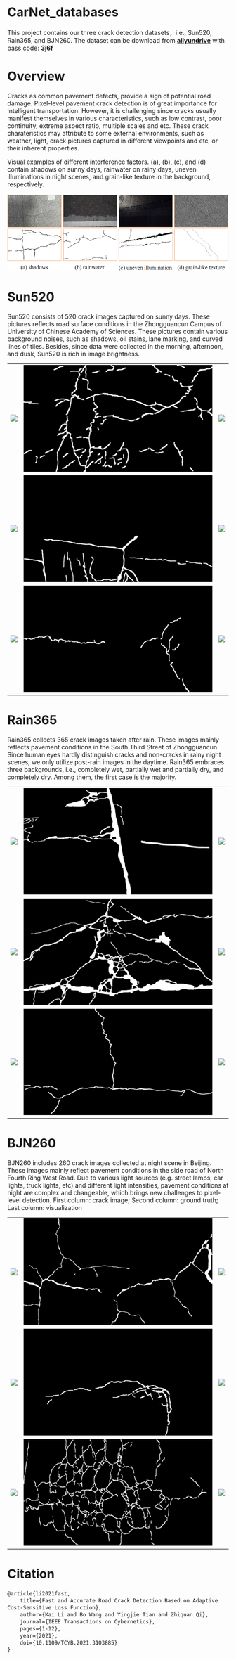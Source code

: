 # CarNet_databases
This project contains our three crack detection datasets，i.e., Sun520, Rain365, and BJN260.
The dataset can be download from [**aliyundrive**](https://www.aliyundrive.com/s/o2L3v5PCwZQ) with pass code: **3j6f**

# Overview

Cracks as common pavement defects, provide a sign of potential road damage. Pixel-level pavement crack detection is of great importance for intelligent transportation. However, it is challenging since cracks usually manifest themselves in various characteristics, such as low contrast, poor continuity, extreme aspect ratio, multiple scales and etc. These crack charateristics may attribute to some external environments, such as weather, light, crack pictures captured in different viewpoints and etc, or their inherent properties.

Visual examples of different interference factors. (a), (b), (c), and (d) contain shadows on sunny days, rainwater on rainy days, uneven illuminations in night scenes, and grain-like texture in the background, respectively.


![example](https://github.com/shiyanrubing/CarNet_databases/blob/main/datasets/example/noise_in_cracks_00.png)


# Sun520

Sun520 consists of 520 crack images captured on sunny days.
These pictures reflects road surface conditions in the Zhongguancun Campus of University of Chinese Academy of Sciences.
These pictures contain various background noises, such as shadows, oil stains, lane marking, and curved lines of tiles.
Besides, since data were collected in the morning, afternoon, and dusk, Sun520 is rich in image brightness.

<table>
    <tr>
        <td ><center><img src="https://github.com/shiyanrubing/CarNet_databases/blob/main/datasets/Sun520/img/IMG_20201021_113730.png" ></center></td>
        <td ><center><img src="https://github.com/shiyanrubing/CarNet_databases/blob/main/datasets/Sun520/gt/IMG_20201021_113730.png" ></center></td>
        <td ><center><img src="https://github.com/shiyanrubing/CarNet_databases/blob/main/datasets/Sun520/visualization/IMG_20201021_113730.png"></center></td>
    </tr>
    <tr>
        <td ><center><img src="https://github.com/shiyanrubing/CarNet_databases/blob/main/datasets/Sun520/img/IMG_20201025_155556.png" ></center></td>
        <td ><center><img src="https://github.com/shiyanrubing/CarNet_databases/blob/main/datasets/Sun520/gt/IMG_20201025_155556.png" ></center></td>
        <td ><center><img src="https://github.com/shiyanrubing/CarNet_databases/blob/main/datasets/Sun520/visualization/IMG_20201025_155556.png"></center></td>
    </tr>
    <tr>
        <td ><center><img src="https://github.com/shiyanrubing/CarNet_databases/blob/main/datasets/Sun520/img/IMG_20201025_171017.png" ></center></td>
        <td ><center><img src="https://github.com/shiyanrubing/CarNet_databases/blob/main/datasets/Sun520/gt/IMG_20201025_171017.png" ></center></td>
        <td ><center><img src="https://github.com/shiyanrubing/CarNet_databases/blob/main/datasets/Sun520/visualization/IMG_20201025_171017.png"></center></td>
    </tr>
</table>

# Rain365

Rain365 collects 365 crack images taken after rain.
These images mainly reflects pavement conditions in the South Third Street of Zhongguancun.
Since human eyes hardly distinguish cracks and non-cracks in rainy night scenes, we only utilize post-rain images in the daytime.
Rain365 embraces three backgrounds, i.e., completely wet, partially wet and partially dry, and completely dry.
Among them, the first case is the majority.
<table>
    <tr>
        <td ><center><img src="https://github.com/shiyanrubing/CarNet_databases/blob/main/datasets/Rain365/img/IMG_20200923_172845.png" ></center></td>
        <td ><center><img src="https://github.com/shiyanrubing/CarNet_databases/blob/main/datasets/Rain365/gt/IMG_20200923_172845.png" ></center></td>
        <td ><center><img src="https://github.com/shiyanrubing/CarNet_databases/blob/main/datasets/Rain365/visualization/IMG_20200923_172845.png"></center></td>
    </tr>
    <tr>
        <td ><center><img src="https://github.com/shiyanrubing/CarNet_databases/blob/main/datasets/Rain365/img/IMG_20200923_181049.png" ></center></td>
        <td ><center><img src="https://github.com/shiyanrubing/CarNet_databases/blob/main/datasets/Rain365/gt/IMG_20200923_181049.png" ></center></td>
        <td ><center><img src="https://github.com/shiyanrubing/CarNet_databases/blob/main/datasets/Rain365/visualization/IMG_20200923_181049.png"></center></td>
    </tr>
    <tr>
        <td ><center><img src="https://github.com/shiyanrubing/CarNet_databases/blob/main/datasets/Rain365/img/IMG_20200923_181358.png" ></center></td>
        <td ><center><img src="https://github.com/shiyanrubing/CarNet_databases/blob/main/datasets/Rain365/gt/IMG_20200923_181358.png" ></center></td>
        <td ><center><img src="https://github.com/shiyanrubing/CarNet_databases/blob/main/datasets/Rain365/visualization/IMG_20200923_181358.png"></center></td>
    </tr>
</table>

# BJN260

BJN260 includes 260 crack images collected at night scene in Beijing.
These images mainly reflect pavement conditions in the side road of North Fourth Ring West Road.
Due to various light sources (e.g. street lamps, car lights, truck lights, etc) and different light intensities, pavement conditions at night are complex and changeable, which brings new challenges to pixel-level detection. First column: crack image; Second column: ground truth; Last column: visualization

<table>
    <tr>
        <td ><center><img src="https://github.com/shiyanrubing/CarNet_databases/blob/main/datasets/BJN260/img/IMG_20201025_174847.png" ></center></td>
        <td ><center><img src="https://github.com/shiyanrubing/CarNet_databases/blob/main/datasets/BJN260/gt/IMG_20201025_174847.png" ></center></td>
        <td ><center><img src="https://github.com/shiyanrubing/CarNet_databases/blob/main/datasets/BJN260/visualization/IMG_20201025_174847.png"></center></td>
    </tr>
    <tr>
        <td ><center><img src="https://github.com/shiyanrubing/CarNet_databases/blob/main/datasets/BJN260/img/IMG_20201025_180707.png" ></center></td>
        <td ><center><img src="https://github.com/shiyanrubing/CarNet_databases/blob/main/datasets/BJN260/gt/IMG_20201025_180707.png" ></center></td>
        <td ><center><img src="https://github.com/shiyanrubing/CarNet_databases/blob/main/datasets/BJN260/visualization/IMG_20201025_180707.png"></center></td>
    </tr>
    <tr>
        <td ><center><img src="https://github.com/shiyanrubing/CarNet_databases/blob/main/datasets/BJN260/img/IMG_20201116_222434.png" ></center></td>
        <td ><center><img src="https://github.com/shiyanrubing/CarNet_databases/blob/main/datasets/BJN260/gt/IMG_20201116_222434.png" ></center></td>
        <td ><center><img src="https://github.com/shiyanrubing/CarNet_databases/blob/main/datasets/BJN260/visualization/IMG_20201116_222434.png"></center></td>
    </tr>
</table>


# Citation

```
@article{li2021fast,
    title={Fast and Accurate Road Crack Detection Based on Adaptive Cost-Sensitive Loss Function},
    author={Kai Li and Bo Wang and Yingjie Tian and Zhiquan Qi},
    journal={IEEE Transactions on Cybernetics},
    pages={1-12},
    year={2021},
    doi={10.1109/TCYB.2021.3103885}
}
```
